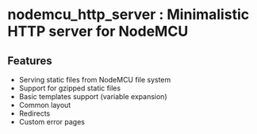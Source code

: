 # nodemcu_http_server : Minimalistic HTTP server for NodeMCU

## Features
* Serving static files from NodeMCU file system
* Support for gzipped static files
* Basic templates support (variable expansion)
* Common layout
* Redirects
* Custom error pages
